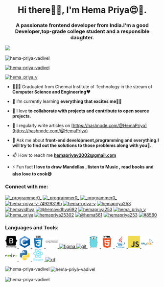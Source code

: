 <h1 align="center">Hi there👋🏻, I'm Hema Priya😍💙.</h1>
<h3 align="center">A passionate frontend developer from India.I'm a good Developer,top-grade college student and a responsible daughter.</h3>

<img src="quote.jpg"/>

<p align="left"> <img src="https://komarev.com/ghpvc/?username=hema-priya-vadivel&label=Profile%20views&color=0e75b6&style=flat" alt="hema-priya-vadivel" /> </p>

<p align="left"> <a href="https://github.com/ryo-ma/github-profile-trophy"><img src="https://github-profile-trophy.vercel.app/?username=hema-priya-vadivel" alt="hema-priya-vadivel" /></a> </p>

<p align="left"> <a href="https://twitter.com/hema_priya_v" target="blank"><img src="https://img.shields.io/twitter/follow/hema_priya_v?logo=twitter&style=for-the-badge" alt="hema_priya_v" /></a> </p>

- 👩🏻‍🎓 Graduated from Chennai Institute of Technology in the stream of **Computer Science and Engineering❤️**

- 🌱 I’m currently learning **everything that excites me🤣🎉**

- 🤝 I love **to collaborate with projects and contribute to open source projects.**

- 📝 I regularly write articles on [https://hashnode.com/@HemaPriya](https://hashnode.com/@HemaPriya)

- 💬 Ask me about **front-end development,programming and everything.I will try to find out the solutions to those problems along with you🤩.**

- 📫 How to reach me **hemapriyav2002@gmail.com**

- ⚡ Fun fact **I love to draw Mandellas , listen to Music , read books and also love to cook😅**

<h3 align="left">Connect with me:</h3>
<p align="left">
<a href="https://codepen.io/_programmer0_" target="blank"><img align="center" src="https://raw.githubusercontent.com/rahuldkjain/github-profile-readme-generator/master/src/images/icons/Social/codepen.svg" alt="_programmer0_" height="30" width="40" /></a>
<a href="https://dev.to/_programmer0_" target="blank"><img align="center" src="https://cdn.jsdelivr.net/npm/simple-icons@3.0.1/icons/dev-dot-to.svg" alt="_programmer0_" height="30" width="40" /></a>
<a href="https://twitter.com/_programmer0_" target="blank"><img align="center" src="https://raw.githubusercontent.com/rahuldkjain/github-profile-readme-generator/master/src/images/icons/Social/twitter.svg" alt="_programmer0_" height="30" width="40" /></a>
<a href="https://linkedin.com/in/hema-priya-v-74926318b" target="blank"><img align="center" src="https://raw.githubusercontent.com/rahuldkjain/github-profile-readme-generator/master/src/images/icons/Social/linked-in-alt.svg" alt="hema-priya-v-74926318b" height="30" width="40" /></a>
<a href="https://stackoverflow.com/users/hema-priya-v" target="blank"><img align="center" src="https://raw.githubusercontent.com/rahuldkjain/github-profile-readme-generator/master/src/images/icons/Social/stack-overflow.svg" alt="hema-priya-v" height="30" width="40" /></a>
<a href="https://dribbble.com/hemapriya253" target="blank"><img align="center" src="https://raw.githubusercontent.com/rahuldkjain/github-profile-readme-generator/master/src/images/icons/Social/dribbble.svg" alt="hemapriya253" height="30" width="40" /></a>
<a href="https://www.behance.net/hemavidhya" target="blank"><img align="center" src="https://raw.githubusercontent.com/rahuldkjain/github-profile-readme-generator/master/src/images/icons/Social/behance.svg" alt="hemavidhya" height="30" width="40" /></a>
<a href="https://medium.com/@hemavidhya682" target="blank"><img align="center" src="https://raw.githubusercontent.com/rahuldkjain/github-profile-readme-generator/master/src/images/icons/Social/medium.svg" alt="@hemavidhya682" height="30" width="40" /></a>
<a href="https://www.codechef.com/users/hemapriya253" target="blank"><img align="center" src="https://cdn.jsdelivr.net/npm/simple-icons@3.1.0/icons/codechef.svg" alt="hemapriya253" height="30" width="40" /></a>
<a href="https://www.hackerrank.com/hema_priya_v" target="blank"><img align="center" src="https://raw.githubusercontent.com/rahuldkjain/github-profile-readme-generator/master/src/images/icons/Social/hackerrank.svg" alt="hema_priya_v" height="30" width="40" /></a>
<a href="https://codeforces.com/profile/hema_priya" target="blank"><img align="center" src="https://cdn.jsdelivr.net/npm/simple-icons@3.0.1/icons/codeforces.svg" alt="hema_priya" height="30" width="40" /></a>
<a href="https://www.leetcode.com/hemapriya25302" target="blank"><img align="center" src="https://raw.githubusercontent.com/rahuldkjain/github-profile-readme-generator/master/src/images/icons/Social/leet-code.svg" alt="hemapriya25302" height="30" width="40" /></a>
<a href="https://www.hackerearth.com/@hema561" target="blank"><img align="center" src="https://raw.githubusercontent.com/rahuldkjain/github-profile-readme-generator/master/src/images/icons/Social/hackerearth.svg" alt="@hema561" height="30" width="40" /></a>
<a href="https://www.topcoder.com/members/hemapriya253" target="blank"><img align="center" src="https://cdn.jsdelivr.net/npm/simple-icons@3.0.1/icons/topcoder.svg" alt="hemapriya253" height="30" width="40" /></a>
<a href="https://discord.gg/#8560" target="blank"><img align="center" src="https://raw.githubusercontent.com/rahuldkjain/github-profile-readme-generator/master/src/images/icons/Social/discord.svg" alt="#8560" height="30" width="40" /></a>
</p>

<h3 align="left">Languages and Tools:</h3>
<a href="https://getbootstrap.com" target="_blank"> <img src="https://raw.githubusercontent.com/devicons/devicon/master/icons/bootstrap/bootstrap-plain-wordmark.svg" alt="bootstrap" width="40" height="40"/> </a> <a href="https://www.cprogramming.com/" target="_blank"> <img src="https://raw.githubusercontent.com/devicons/devicon/master/icons/c/c-original.svg" alt="c" width="40" height="40"/> </a>  </a> <a href="https://www.w3schools.com/css/" target="_blank"> <img src="https://raw.githubusercontent.com/devicons/devicon/master/icons/css3/css3-original-wordmark.svg" alt="css3" width="40" height="40"/> </a> <a href="https://expressjs.com" target="_blank"> <img src="https://raw.githubusercontent.com/devicons/devicon/master/icons/express/express-original-wordmark.svg" alt="express" width="40" height="40"/> </a> <a href="https://www.figma.com/" target="_blank"> <img src="https://www.vectorlogo.zone/logos/figma/figma-icon.svg" alt="figma" width="40" height="40"/> </a> <a href="https://git-scm.com/" target="_blank"> <img src="https://www.vectorlogo.zone/logos/git-scm/git-scm-icon.svg" alt="git" width="40" height="40"/> </a> <a href="https://golang.org" target="_blank"> <img src="https://raw.githubusercontent.com/devicons/devicon/master/icons/go/go-original.svg" alt="go" width="40" height="40"/> </a> <a href="https://www.w3.org/html/" target="_blank"> <img src="https://raw.githubusercontent.com/devicons/devicon/master/icons/html5/html5-original-wordmark.svg" alt="html5" width="40" height="40"/> </a> <a href="https://www.java.com" target="_blank"> <img src="https://raw.githubusercontent.com/devicons/devicon/master/icons/java/java-original.svg" alt="java" width="40" height="40"/> </a> <a href="https://developer.mozilla.org/en-US/docs/Web/JavaScript" target="_blank"> <img src="https://raw.githubusercontent.com/devicons/devicon/master/icons/javascript/javascript-original.svg" alt="javascript" width="40" height="40"/> </a> <a href="https://www.mysql.com/" target="_blank"> <img src="https://raw.githubusercontent.com/devicons/devicon/master/icons/mysql/mysql-original-wordmark.svg" alt="mysql" width="40" height="40"/> </a> <a href="https://nodejs.org" target="_blank"> <img src="https://raw.githubusercontent.com/devicons/devicon/master/icons/nodejs/nodejs-original-wordmark.svg" alt="nodejs" width="40" height="40"/> </a> <a href="https://www.python.org" target="_blank"> <img src="https://raw.githubusercontent.com/devicons/devicon/master/icons/python/python-original.svg" alt="python" width="40" height="40"/> </a> <a href="https://reactjs.org/" target="_blank"> <img src="https://raw.githubusercontent.com/devicons/devicon/master/icons/react/react-original-wordmark.svg" alt="react" width="40" height="40"/> </a> <a href="https://www.adobe.com/products/xd.html" target="_blank"> <img src="https://cdn.worldvectorlogo.com/logos/adobe-xd.svg" alt="xd" width="40" height="40"/> </a> </p>

<p><img align="left" src="https://github-readme-stats.vercel.app/api/top-langs?username=hema-priya-vadivel&show_icons=true&locale=en&layout=compact" alt="hema-priya-vadivel" /></p>


<p>&nbsp;<img align="center" src="https://github-readme-stats.vercel.app/api?username=hema-priya-vadivel&show_icons=true&locale=en" alt="hema-priya-vadivel" /></p>

<p><img align="center" src="https://github-readme-streak-stats.herokuapp.com/?user=hema-priya-vadivel&" alt="hema-priya-vadivel" /></p>
